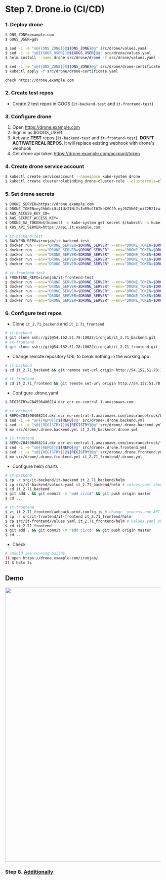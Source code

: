 # Step 7. Drone.io (CI/CD)

### 1. Deploy drone

```sh
$ DNS_ZONE=example.com
$ GOGS_USER=gdv

$ sed -i -e "s@{{DNS_ZONE}}@${DNS_ZONE}@g" src/drone/values.yaml
$ sed -i -e "s@{{GOGS_USER}}@${GOGS_USER}@g" src/drone/values.yaml
$ helm install --name drone src/drone/drone -f src/drone/values.yaml --namespace it-dev

$ sed -i -e "s@{{DNS_ZONE}}@${DNS_ZONE}@g" src/drone/drone-certificate.yaml
$ kubectl apply -f src/drone/drone-certificate.yaml

check https://drone.example.com   
```

### 2. Create test repos

* Create 2 test repos in GOGS (`it-backend-test` and `it-frontend-test`)

### 3. Configure drone

1. Open https://drone.example.com
2. Sign in as $GOGS_USER
3. Activate **TEST** repos (`it-backend-test` and `it-frontend-test`). **DON'T ACTIVATE REAL REPOS**. It will replace existing webhook with drone's webhook
4. Get drone api token https://drone.example.com/account/token

### 4. Create drone service account

```sh
$ kubectl create serviceaccount --namespace kube-system drone
$ kubectl create clusterrolebinding drone-cluster-rule --clusterrole=cluster-admin --serviceaccount=kube-system:drone
```

### 5. Set drone secrets

```sh
$ DRONE_SERVER=https://drone.example.com
$ DRONE_TOKEN=eyJhbGciOiJIUzI1NiIsInR5cCI6IkpXVCJ9.eyJ0ZXh0IjoiZ2R2IiwidHlwZSI6InVzZXIifQ.k0mJdool0CJhmM5MihuYWxx36AQmbMh_n_w2fbE7kpY
$ AWS_ACCESS_KEY_ID=
$ AWS_SECRET_ACCESS_KEY=
$ DRONE_SA_TOKEN=$(kubectl -n kube-system get secret $(kubectl -n kube-system get secret | grep drone | awk '{print $1}') -o yaml | grep "token:" | awk '{print $2}' | base64 -d)
$ K8S_API_SERVER=https://api.it.example.com

# it-backend-test
$ BACKEND_REPO=ironjab/it-backend-test
$ docker run --env="DRONE_SERVER=$DRONE_SERVER" --env="DRONE_TOKEN=$DRONE_TOKEN" drone/cli secret add -repository $BACKEND_REPO -image quay.io/ipedrazas/drone-helm -name dev_api_server -value $K8S_API_SERVER
$ docker run --env="DRONE_SERVER=$DRONE_SERVER" --env="DRONE_TOKEN=$DRONE_TOKEN" drone/cli secret add -repository $BACKEND_REPO -image quay.io/ipedrazas/drone-helm -name dev_kubernetes_token -value $DRONE_SA_TOKEN
$ docker run --env="DRONE_SERVER=$DRONE_SERVER" --env="DRONE_TOKEN=$DRONE_TOKEN" drone/cli secret add -repository $BACKEND_REPO -image plugins/ecr -name ecr_access_key -value $AWS_ACCESS_KEY_ID
$ docker run --env="DRONE_SERVER=$DRONE_SERVER" --env="DRONE_TOKEN=$DRONE_TOKEN" drone/cli secret add -repository $BACKEND_REPO -image plugins/ecr -name ecr_secret_key -value $AWS_SECRET_ACCESS_KEY
$ docker run --env="DRONE_SERVER=$DRONE_SERVER" --env="DRONE_TOKEN=$DRONE_TOKEN" drone/cli secret add -repository $BACKEND_REPO -image plugins/ecr -name ecr_region -value eu-central-1

# it-frontend-test
$ FRONTEND_REPO=ironjab/it-frontend-test
$ docker run --env="DRONE_SERVER=$DRONE_SERVER" --env="DRONE_TOKEN=$DRONE_TOKEN" drone/cli secret add -repository $FRONTEND_REPO -image quay.io/ipedrazas/drone-helm -name dev_api_server -value $K8S_API_SERVER
$ docker run --env="DRONE_SERVER=$DRONE_SERVER" --env="DRONE_TOKEN=$DRONE_TOKEN" drone/cli secret add -repository $FRONTEND_REPO -image quay.io/ipedrazas/drone-helm -name dev_kubernetes_token -value $DRONE_SA_TOKEN
$ docker run --env="DRONE_SERVER=$DRONE_SERVER" --env="DRONE_TOKEN=$DRONE_TOKEN" drone/cli secret add -repository $FRONTEND_REPO -image plugins/ecr -name ecr_access_key -value $AWS_ACCESS_KEY_ID
$ docker run --env="DRONE_SERVER=$DRONE_SERVER" --env="DRONE_TOKEN=$DRONE_TOKEN" drone/cli secret add -repository $FRONTEND_REPO -image plugins/ecr -name ecr_secret_key -value $AWS_SECRET_ACCESS_KEY
$ docker run --env="DRONE_SERVER=$DRONE_SERVER" --env="DRONE_TOKEN=$DRONE_TOKEN" drone/cli secret add -repository $FRONTEND_REPO -image plugins/ecr -name ecr_region -value eu-central-1
```

### 6. Configure test repos

* Clone `it_2.71_backend` and `it_2.71_frontend`

```sh
# it-backend
$ git clone ssh://git@54.152.51.78:10022/ironjab/it_2.71_backend.git
# it-frontend
$ git clone ssh://git@54.152.51.78:10022/ironjab/it_2.71_frontend.git
```

* Change remote repository URL to break nothing in the working app

```sh
# it-backend
$ cd it_2.71_backend && git remote set-url origin http://54.152.51.78:10080/ironjab/it-backend-test.git && cd ..

# it-frontend
$ cd it_2.71_frontend && git remote set-url origin http://54.152.51.78:10080/ironjab/it-frontend-test.git && cd ..
```

* Configure .drone.yaml

```sh
$ REGISTRY=784590408214.dkr.ecr.eu-central-1.amazonaws.com

# it-backend
$ REPO=784590408214.dkr.ecr.eu-central-1.amazonaws.com/insurancetruck/backend
$ sed -i -e "s@{{REPO}}@${REPO}@g" src/drone/.drone.backend.yml
$ sed -i -e "s@{{REGISTRY}}@${REGISTRY}@g" src/drone/.drone.backend.yml
$ mv src/drone/.drone.backend.yml it_2.71_backend/.drone.yml

# it-frontend
$ REPO=784590408214.dkr.ecr.eu-central-1.amazonaws.com/insurancetruck/frontend
$ sed -i -e "s@{{REPO}}@${REPO}@g" src/drone/.drone.frontend.yml
$ sed -i -e "s@{{REGISTRY}}@${REGISTRY}@g" src/drone/.drone.frontend.yml
$ mv src/drone/.drone.frontend.yml it_2.71_frontend/.drone.yml
```

* Configure helm charts

```sh
# it-backend
$ cp -r src/it-backend/it-backend it_2.71_backend/helm
$ cp src/it-backend/values.yaml it_2.71_backend/helm # values.yaml should be configured from the previous step6
$ cd it_2.71_backend 
$ git add . && git commit -m "add ci/cd" && git push origin master
$ cd ..

# it-frontend
$ vi it_2.71_frontend/webpack.prod.config.js # change `process.env.API_URL` => https://it-backend.example.com
$ cp -r src/it-frontend/it-frontend it_2.71_frontend/helm
$ cp src/it-frontend/values.yaml it_2.71_frontend/helm # values.yaml should be configured from the previous step6
$ cd it_2.71_frontend
$ git add . && git commit -m "add ci/cd" && git push origin master
$ cd ..
```

* Check

```sh
# should see running builds
1) open https://drone.example.com/ironjab/ 
2) $ helm ls
```

## Demo

<p align="center">
  <a target="_blank" href="https://asciinema.org/a/197077">
  <img src="https://asciinema.org/a/197077.png" width="885"></image>
  </a>
</p>

### Step 8. [Additionally](http://54.152.51.78:10080/ironjab/it-k8s/src/master/docs/step8.md)